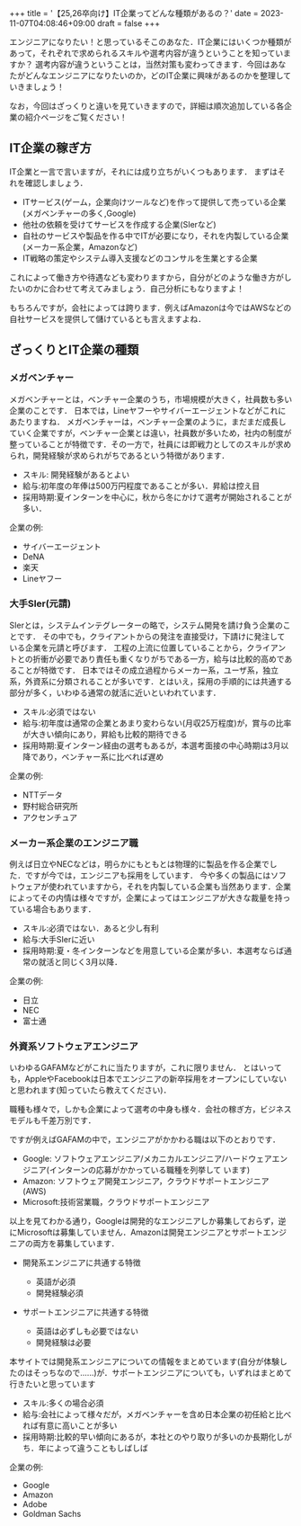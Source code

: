 +++
title = '【25,26卒向け】IT企業ってどんな種類があるの？'
date = 2023-11-07T04:08:46+09:00
draft = false
+++

エンジニアになりたい！と思っているそこのあなた．IT企業にはいくつか種類があって，それぞれで求められるスキルや選考内容が違うということを知っていますか？
選考内容が違うということは，当然対策も変わってきます．今回はあなたがどんなエンジニアになりたいのか，どのIT企業に興味があるのかを整理していきましょう！

なお，今回はざっくりと違いを見ていきますので，詳細は順次追加している各企業の紹介ページをご覧ください！

## IT企業の稼ぎ方
IT企業と一言で言いますが，それには成り立ちがいくつもあります．
まずはそれを確認しましょう．
- ITサービス(ゲーム，企業向けツールなど)を作って提供して売っている企業(メガベンチャーの多く,Google)
- 他社の依頼を受けてサービスを作成する企業(SIerなど)
- 自社のサービスや製品を作る中でITが必要になり，それを内製している企業
(メーカー系企業，Amazonなど)
- IT戦略の策定やシステム導入支援などのコンサルを生業とする企業

これによって働き方や待遇なども変わりますから，自分がどのような働き方がしたいのかに合わせて考えてみましょう．自己分析にもなりますよ！

もちろんですが，会社によっては跨ります．例えばAmazonは今ではAWSなどの自社サービスを提供して儲けているとも言えますよね．

## ざっくりとIT企業の種類
### メガベンチャー
メガベンチャーとは，ベンチャー企業のうち，市場規模が大きく，社員数も多い企業のことです．
日本では，Lineヤフーやサイバーエージェントなどがこれにあたりますね．
メガベンチャーは，ベンチャー企業のように，まだまだ成長していく企業ですが，ベンチャー企業とは違い，社員数が多いため，社内の制度が整っていることが特徴です．その一方で，社員には即戦力としてのスキルが求められ，開発経験が求められがちであるという特徴があります．

- スキル: 開発経験があるとよい
- 給与:初年度の年俸は500万円程度であることが多い．昇給は控え目
- 採用時期:夏インターンを中心に，秋から冬にかけて選考が開始されることが多い．

企業の例:
- サイバーエージェント
- DeNA
- 楽天
- Lineヤフー

### 大手SIer(元請)
SIerとは，システムインテグレーターの略で，システム開発を請け負う企業のことです．
その中でも，クライアントからの発注を直接受け，下請けに発注している企業を元請と呼びます．
工程の上流に位置していることから，クライアントとの折衝が必要であり責任も重くなりがちである一方，給与は比較的高めであることが特徴です．
日本ではその成立過程からメーカー系，ユーザ系，独立系，外資系に分類されることが多いです．とはいえ，採用の手順的には共通する部分が多く，いわゆる通常の就活に近いといわれています．
- スキル:必須ではない
- 給与:初年度は通常の企業とあまり変わらない(月収25万程度)が，賞与の比率が大きい傾向にあり，昇給も比較的期待できる
- 採用時期:夏インターン経由の選考もあるが，本選考面接の中心時期は3月以降であり，ベンチャー系に比べれば遅め

企業の例:
- NTTデータ
- 野村総合研究所
- アクセンチュア

### メーカー系企業のエンジニア職
例えば日立やNECなどは，明らかにもともとは物理的に製品を作る企業でした．ですが今では，エンジニアも採用をしています．
今や多くの製品にはソフトウェアが使われていますから，それを内製している企業も当然あります．企業によってその内情は様々ですが，企業によってはエンジニアが大きな裁量を持っている場合もあります．
- スキル:必須ではない．あると少し有利
- 給与:大手SIerに近い
- 採用時期:夏・冬インターンなどを用意している企業が多い．本選考ならば通常の就活と同じく3月以降．

企業の例:
- 日立
- NEC
- 富士通

### 外資系ソフトウェアエンジニア
いわゆるGAFAMなどがこれに当たりますが，これに限りません．
とはいっても，AppleやFacebookは日本でエンジニアの新卒採用をオープンにしていないと思われます(知っていたら教えてください)．


職種も様々で，しかも企業によって選考の中身も様々．会社の稼ぎ方，ビジネスモデルも千差万別です．

ですが例えばGAFAMの中で，エンジニアがかかわる職は以下のとおりです．
- Google: ソフトウェアエンジニア/メカニカルエンジニア/ハードウェアエンジニア(インターンの応募がかかっている職種を列挙して
います)
- Amazon: ソフトウェア開発エンジニア，クラウドサポートエンジニア(AWS)
- Microsoft:技術営業職，クラウドサポートエンジニア

以上を見てわかる通り，Googleは開発的なエンジニアしか募集しておらず，逆にMicrosoftは募集していません．Amazonは開発エンジニアとサポートエンジニアの両方を募集しています．

- 開発系エンジニアに共通する特徴
  - 英語が必須
  - 開発経験必須

- サポートエンジニアに共通する特徴
  - 英語は必ずしも必要ではない
  - 開発経験は必要

本サイトでは開発系エンジニアについての情報をまとめています(自分が体験したのはそっちなので......)が．サポートエンジニアについても，いずれはまとめて行きたいと思っています
- スキル:多くの場合必須
- 給与:会社によって様々だが，メガベンチャーを含め日本企業の初任給と比べれば有意に高いことが多い
- 採用時期:比較的早い傾向にあるが，本社とのやり取りが多いのか長期化しがち．年によって違うこともしばしば

企業の例:
- Google
- Amazon
- Adobe
- Goldman Sachs
